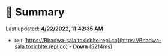 # 📖 Summary
Last updated: **4/22/2022, 11:42:35 AM**

- `GET` [https://Bhadwa-sala.toxicblte.repl.co](https://Bhadwa-sala.toxicblte.repl.co) - **Down** (5214ms)
